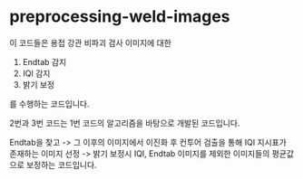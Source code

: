 # preprocessing-weld-images

이 코드들은 용접 강관 비파괴 검사 이미지에 대한

1. Endtab 감지
2. IQI 감지
3. 밝기 보정

를 수행하는 코드입니다.

2번과 3번 코드는 1번 코드의 알고리즘을 바탕으로 개발된 코드입니다.

Endtab을 찾고 -> 그 이후의 이미지에서 이진화 후 컨투어 검출을 통해 IQI 지시표가 존재하는 이미지 선정 -> 밝기 보정시 IQI, Endtab 이미지를 제외한 이미지들의 평균값으로 보정하는 코드입니다. 
